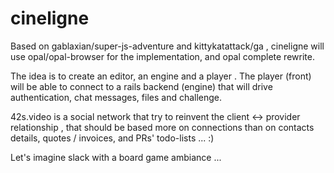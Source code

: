 # cineligne
Based on gablaxian/super-js-adventure and kittykatattack/ga , cineligne will use opal/opal-browser for the implementation, and opal complete rewrite.

The idea is to create an editor, an engine and a player . The player (front) will be able to connect to a rails backend (engine) that will drive authentication, chat messages, files and challenge.

42s.video is a social network that try to reinvent the client <-> provider relationship , that should be based more on connections than on contacts details, quotes / invoices,  and PRs' todo-lists ... :) 

Let's imagine slack with a board game ambiance ...
